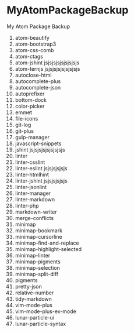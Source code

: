 # MyAtomPackageBackup
My Atom Package Backup

 1. atom-beautify
 2. atom-bootstrap3
 3. atom-css-comb
 4. atom-ctags
 5. atom-jshint jsjsjsjsjsjsjsjsjs
 5. atom-ternjs jsjsjsjsjsjsjsjsjs
 6. autoclose-html
 7. autocomplete-plus
 8. autocomplete-json
 8. autoprefixer
 9. bottom-dock
 10. color-picker
 11. emmet
 12. file-icons
 13. git-log
 14. git-plus
 15. gulp-manager
 16. javascript-snippets
 17. jshint jsjsjsjsjsjsjsjsjs
 18. linter
 19. linter-csslint
 20. linter-eslint jsjsjsjsjsjs
 21. linter-htmlhint
 22. linter-jshint jsjsjsjsjsjs
 23. linter-jsonlint
 24. linter-manager
 25. linter-markdown
 26. linter-php
 27. markdown-writer
 28. merge-conflicts
 29. minimap
 30. minimap-bookmark
 31. minimap-cursorline
 32. minimap-find-and-replace
 33. minimap-highlight-selected
 34. minimap-linter
 35. minimap-pigments
 36. minimap-selection
 37. minimap-split-diff
 38. pigments
 39. pretty-json
 40. relative-number
 41. tidy-markdown
 42. vim-mode-plus
 43. vim-mode-plus-ex-mode
 44. lunar-particle-ui
 45. lunar-particle-syntax
